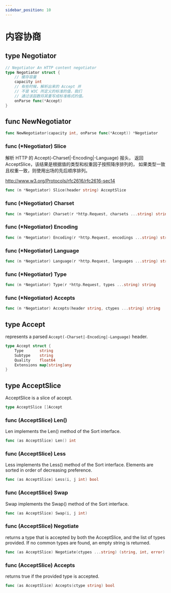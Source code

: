 ```yaml
---
sidebar_position: 10
---
```


# 内容协商

## type Negotiator

```go
// Negotiator An HTTP content negotiator
type Negotiator struct {
	// 缓存容量
	capacity int
	// 有些时候，解析出来的 Accept 并
	// 不是 W3C 所定义的标准的值，我们
	// 通过该函数将其重写成标准格式的值。
	onParse func(*Accept)
}
```

## func NewNegotiator

```go
func NewNegotiator(capacity int, onParse func(*Accept)) *Negotiator
```

### func (*Negotiator) Slice

解析 HTTP 的 Accept(-Charset|-Encoding|-Language) 报头，
返回 AcceptSlice，该结果是根据值的类型和权重因子按照降序排列的，
如果类型一致且权重一致，则使用出场的先后顺序排列。

http://www.w3.org/Protocols/rfc2616/rfc2616-sec14

```go
func (n *Negotiator) Slice(header string) AcceptSlice
```

### func (*Negotiator) Charset

```go
func (n *Negotiator) Charset(r *http.Request, charsets ...string) string
```

### func (*Negotiator) Encoding

```go
func (n *Negotiator) Encoding(r *http.Request, encodings ...string) string
```

### func (*Negotiator) Language

```go
func (n *Negotiator) Language(r *http.Request, languages ...string) string
```

### func (*Negotiator) Type

```go
func (n *Negotiator) Type(r *http.Request, types ...string) string
```

### func (*Negotiator) Accepts

```go
func (n *Negotiator) Accepts(header string, ctypes ...string) string
```

## type Accept

represents a parsed `Accept(-Charset|-Encoding|-Language)` header.

```go
type Accept struct {
	Type       string
	Subtype    string
	Quality    float64
	Extensions map[string]any
}
```

## type AcceptSlice

AcceptSlice is a slice of accept.

```go
type AcceptSlice []Accept
```

### func (AcceptSlice) Len()

Len implements the Len() method of the Sort interface.

```go
func (as AcceptSlice) Len() int
```

### func (AcceptSlice) Less

Less implements the Less() method of the Sort interface.
Elements are sorted in order of decreasing preference.

```go
func (as AcceptSlice) Less(i, j int) bool
```

### func (AcceptSlice) Swap

Swap implements the Swap() method of the Sort interface.

```go
func (as AcceptSlice) Swap(i, j int)
```

### func (AcceptSlice) Negotiate

returns a type that is accepted by both the AcceptSlice, and the list of types provided.
If no common types are found, an empty string is returned.

```go
func (as AcceptSlice) Negotiate(ctypes ...string) (string, int, error)
```

### func (AcceptSlice) Accepts

returns true if the provided type is accepted.

```go
func (as AcceptSlice) Accepts(ctype string) bool
```

